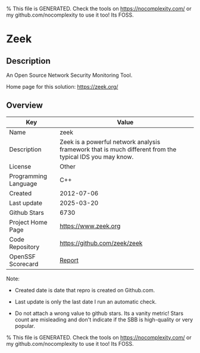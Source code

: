 
% This file is GENERATED. Check the tools on https://nocomplexity.com/ or my github.com/nocomplexity to use it too! Its FOSS. 

# Zeek

## Description 

An Open Source Network Security Monitoring Tool.

Home page for this solution: https://zeek.org/ 

## Overview 

| Key | Value |
| --- | --- |
| Name | zeek |
| Description | Zeek is a powerful network analysis framework that is much different from the typical IDS you may know. |
| License | Other |
| Programming Language | C++ |
| Created | 2012-07-06 |
| Last update | 2025-03-20 |
| Github Stars | 6730 |
| Project Home Page | https://www.zeek.org |
| Code Repository | https://github.com/zeek/zeek |
| OpenSSF Scorecard | [Report](https://securityscorecards.dev/viewer/?uri=github.com/zeek/zeek) |

Note:
 - Created date is date that repro is created on Github.com. 

- Last update is only the last date I run an automatic check. 

- Do not attach a wrong value to github stars. Its a vanity metric! Stars count are misleading and 
don't indicate if the SBB is high-quality or very popular.

% This file is GENERATED. Check the tools on https://nocomplexity.com/ or my github.com/nocomplexity to use it too! Its FOSS. 

